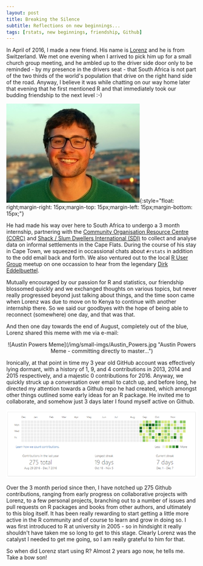 ```yaml
---
layout: post
title: Breaking the Silence
subtitle: Reflections on new beginnings...
tags: [rstats, new beginnings, friendship, Github]
---
```


In April of 2016, I made a new friend. His name is 
[Lorenz](https://lorenzwalthert.github.io/) and he is from Switzerland. We met 
one evening when I arrived to pick him up for a small church group meeting, and 
he ambled up to the driver side door only to be reminded - by my presence in the 
drivers seat - that South Africa is not part of the two thirds of the world's 
population that drive on the right hand side of the road. Anyway, I believe it 
was while chatting on our way home later that evening that he first mentioned R 
and that immediately took our budding friendship to the next level :-)

![Lorenz Walthert - the legend himself!](/img/small-imgs/Lorenz.jpg "Lorenz Walthert - the legend himself!"){:style="float: right;margin-right: 15px;margin-top: 15px;margin-left: 15px;margin-bottom: 15px;"}

He had made his way over here to South Africa to undergo a 3 month internship, 
partnering with the 
[Community Organisation Resource Centre (CORC)](http://sasdialliance.org.za/about/corc/) 
and [Shack / Slum Dwellers International (SDI)](http://knowyourcity.info/who-is-sdi/about-us/)
to collect and analyse data on informal settlements in the Cape Flats. During 
the course of his stay in Cape Town, we squeezed in occassional chats about 
`#rstats` in addition to the odd email back and forth. We also ventured out to 
the local [R User Group](https://caperuser.wordpress.com/) meetup on one occassion 
to hear from the legendary [Dirk Eddelbuettel](http://dirk.eddelbuettel.com/).

Mutually encouraged by our passion for R and statistics, our friendship 
blossomed quickly and we exchanged thoughts on various topics, but never really 
progressed beyond just talking about things, and the time soon came when Lorenz 
was due to move on to Kenya to continue with another internship there. So we 
said our goodbyes with the hope of being able to reconnect (somewhere) one day, 
and that was that.

And then one day towards the end of August, completely out of the blue, Lorenz 
shared this meme with me via e-mail:  

<div style="text-align:center" markdown="1">
![Austin Powers Meme](/img/small-imgs/Austin_Powers.jpg "Austin Powers Meme - committing directly to master...")
</div>

Ironically, at that point in time my 3 year old GitHub account was effectively 
lying dormant, with a history of 1, 9, and 4 contributions in 2013, 2014 and 
2015 respectively, and a majestic 0 contributions for 2016. Anyway, we quickly 
struck up a conversation over email to catch up, and before long, he directed my 
attention towards a Github repo he had created, which amongst other things 
outlined some early ideas for an R package. He invited me to collaborate, and 
somehow just 3 days later I found myself active on Github.

![My 2016 Github contributions](/img/small-imgs/2016_Github_Contributions.PNG "My 2016 Github Contributions")

Over the 3 month period since then, I have notched up 275 Github contributions, 
ranging from early progress on collaborative projects with Lorenz, to a few 
personal projects, branching out to a number of issues and pull requests on R 
packages and books from other authors, and ultimately to this blog itself. It 
has been really rewarding to start getting a little more active in the R 
community and of course to learn and grow in doing so. I was first introduced to 
R at university in 2005 - so in hindsight it really shouldn't have taken me so 
long to get to this stage. Clearly Lorenz was the catalyst I needed to get me 
going, so I am really grateful to him for that.

So when did Lorenz start using R? Almost 2 years ago now, he tells me. Take a bow son!
